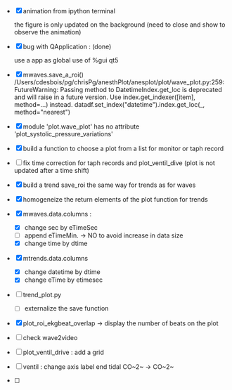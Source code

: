 - [x] animation from ipython terminal

  the figure is only updated on the background
  (need to close and show to observe the animation)

- [x] bug with QApplication : (done)

    use a app as global
    use of %gui qt5

- [x] mwaves.save_a_roi()
  /Users/cdesbois/pg/chrisPg/anesthPlot/anesplot/plot/wave_plot.py:259: FutureWarning: Passing method to DatetimeIndex.get_loc is deprecated and will raise in a future version. Use index.get_indexer([item], method=...) instead.
    datadf.set_index("datetime").index.get_loc(_, method="nearest")

- [x] module 'plot.wave_plot' has no attribute 'plot_systolic_pressure_variations'

- [x] build a function to choose a plot from a list for monitor  or taph record

- [ ] fix time correction for taph records and plot_ventil_dive (plot is not updated after a time shift)

- [x] build a trend save_roi the same way for trends as for waves

- [x] homogeneize the return elements of the plot function for trends

- [x] mwaves.data.columns :

    - [x] change sec by eTimeSec
    - [ ] append eTimeMin. -> NO to avoid increase in data size
    - [x] change time by dtime

- [x] mtrends.data.columns

    - [x] change datetime by dtime
    - [x] change eTime by etimesec

- [ ] trend_plot.py

    - [ ] externalize the save function

- [x] plot_roi_ekgbeat_overlap -> display the number of beats on the plot

- [ ] check wave2video

- [ ] plot_ventil_drive : add a grid

- [ ] ventil : change axis label end tidal CO~2~ -> CO~2~

- [ ]
